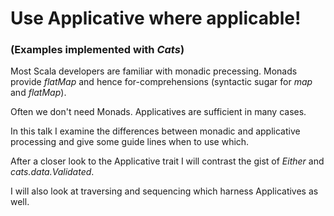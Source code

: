 # Use Applicative where applicable!

### (Examples implemented with *Cats*)

Most Scala developers are familiar with monadic precessing.
Monads provide *flatMap* and hence for-comprehensions
(syntactic sugar for *map* and *flatMap*).

Often we don't need Monads.
Applicatives are sufficient in many cases.

In this talk I examine the differences between monadic and applicative processing
and give some guide lines when to use which.

After a closer look to the Applicative trait
I will contrast the gist of *Either* and *cats.data.Validated*.

I will also look at traversing and sequencing
which harness Applicatives as well.
